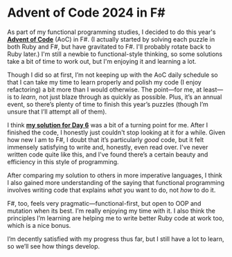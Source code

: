 # Advent of Code 2024 in F#

As part of my functional programming studies, I decided to do this year's [**Advent of Code**](https://adventofcode.com/) (AoC) in F#. (I actually started by solving each puzzle in both Ruby and F#, but have gravitated to F#. I'll probably rotate back to Ruby later.) I'm still a newbie to functional-style thinking, so some solutions take a bit of time to work out, but I'm enjoying it and learning a lot.

Though I did so at first, I’m not keeping up with the AoC daily schedule so that I can take my time to learn properly and polish my code (I enjoy refactoring) a bit more than I would otherwise. The point—for me, at least—is to _learn_, not just blaze through as quickly as possible. Plus, it’s an annual event, so there’s plenty of time to finish this year’s puzzles (though I’m unsure that I’ll attempt all of them).

I think [**my solution for Day 6**](https://github.com/codeconscious/advent-of-code/blob/main/2024/fsharp/2024-06.fsx) was a bit of a turning point for me. After I finished the code, I honestly just couldn't stop looking at it for a while. Given how new I am to F#, I doubt that it’s particularly _good_ code, but it felt immensely satisfying to write and, honestly, even read over. I've never written code quite like this, and I've found there’s a certain beauty and efficiency in this style of programming.

After comparing my solution to others in more imperative languages, I think I also gained more understanding of the saying that functional programming involves writing code that explains _what_ you want to do, not _how_ to do it.

F#, too, feels very pragmatic—functional-first, but open to OOP and mutation when its best. I’m really enjoying my time with it. I also think the principles I’m learning are helping me to write better Ruby code at work too, which is a nice bonus.

I’m decently satisfied with my progress thus far, but I still have a lot to learn, so we’ll see how things develop.
